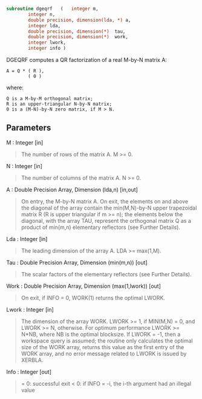 ```fortran
subroutine dgeqrf	(	integer	m,
		integer	n,
		double precision, dimension(lda, *)	a,
		integer	lda,
		double precision, dimension(*)	tau,
		double precision, dimension(*)	work,
		integer	lwork,
		integer	info )
```

 DGEQRF computes a QR factorization of a real M-by-N matrix A:

    A = Q * ( R ),
            ( 0 )

 where:

    Q is a M-by-M orthogonal matrix;
    R is an upper-triangular N-by-N matrix;
    0 is a (M-N)-by-N zero matrix, if M > N.


## Parameters
M : Integer [in]
> The number of rows of the matrix A.  M >= 0.

N : Integer [in]
> The number of columns of the matrix A.  N >= 0.

A : Double Precision Array, Dimension (lda,n) [in,out]
> On entry, the M-by-N matrix A.
> On exit, the elements on and above the diagonal of the array
> contain the min(M,N)-by-N upper trapezoidal matrix R (R is
> upper triangular if m >= n); the elements below the diagonal,
> with the array TAU, represent the orthogonal matrix Q as a
> product of min(m,n) elementary reflectors (see Further
> Details).

Lda : Integer [in]
> The leading dimension of the array A.  LDA >= max(1,M).

Tau : Double Precision Array, Dimension (min(m,n)) [out]
> The scalar factors of the elementary reflectors (see Further
> Details).

Work : Double Precision Array, Dimension (max(1,lwork)) [out]
> On exit, if INFO = 0, WORK(1) returns the optimal LWORK.

Lwork : Integer [in]
> The dimension of the array WORK.
> LWORK >= 1, if MIN(M,N) = 0, and LWORK >= N, otherwise.
> For optimum performance LWORK >= N*NB, where NB is
> the optimal blocksize.
> If LWORK = -1, then a workspace query is assumed; the routine
> only calculates the optimal size of the WORK array, returns
> this value as the first entry of the WORK array, and no error
> message related to LWORK is issued by XERBLA.

Info : Integer [out]
> = 0:  successful exit
> < 0:  if INFO = -i, the i-th argument had an illegal value

